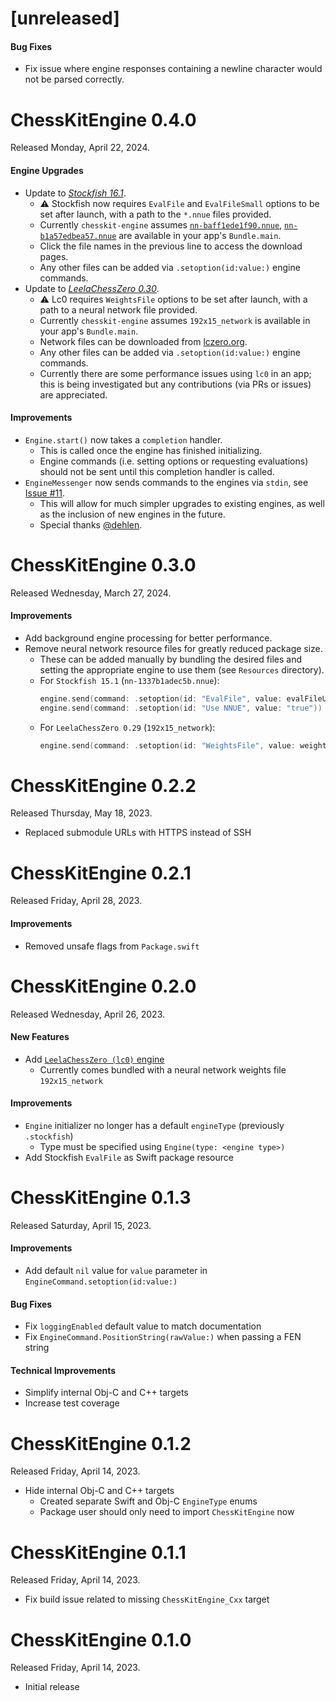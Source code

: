 # [unreleased]

#### Bug Fixes
* Fix issue where engine responses containing a newline character would not be parsed correctly.

# ChessKitEngine 0.4.0
Released Monday, April 22, 2024.

#### Engine Upgrades
* Update to [*Stockfish 16.1*](https://stockfishchess.org/blog/2024/stockfish-16-1/).
  * ⚠️ Stockfish now requires `EvalFile` and `EvalFileSmall` options to be set after launch, with a path to the `*.nnue` files provided.
  * Currently `chesskit-engine` assumes [`nn-baff1ede1f90.nnue`](https://tests.stockfishchess.org/nns?network_name=baff1ede1f90&user=), [`nn-b1a57edbea57.nnue`](https://tests.stockfishchess.org/nns?network_name=b1a57edbea57&user=) are available in your app's `Bundle.main`.
  * Click the file names in the previous line to access the download pages.
  * Any other files can be added via `.setoption(id:value:)` engine commands.
* Update to [*LeelaChessZero 0.30*](https://github.com/LeelaChessZero/lc0/releases/tag/v0.30.0).
  * ⚠️ Lc0 requires `WeightsFile` options to be set after launch, with a path to a neural network file provided.
  * Currently `chesskit-engine` assumes `192x15_network` is available in your app's `Bundle.main`.
  * Network files can be downloaded from [lczero.org](https://lczero.org/play/bestnets/).
  * Any other files can be added via `.setoption(id:value:)` engine commands.
  * Currently there are some performance issues using `lc0` in an app; this is being investigated but any contributions (via PRs or issues) are appreciated.

#### Improvements
* `Engine.start()` now takes a `completion` handler.
  * This is called once the engine has finished initializing.
  * Engine commands (i.e. setting options or requesting evaluations) should not be sent until this completion handler is called.
* `EngineMessenger` now sends commands to the engines via `stdin`, see [Issue #11](https://github.com/chesskit-app/chesskit-engine/issues/11).
  * This will allow for much simpler upgrades to existing engines, as well as the inclusion of new engines in the future.
  * Special thanks [@dehlen](https://github.com/dehlen).

# ChessKitEngine 0.3.0
Released Wednesday, March 27, 2024.

#### Improvements
* Add background engine processing for better performance.
* Remove neural network resource files for greatly reduced package size.
  * These can be added manually by bundling the desired files and setting the appropriate engine to use them (see `Resources` directory).
  * For `Stockfish 15.1` (`nn-1337b1adec5b.nnue`):
    ``` swift
    engine.send(command: .setoption(id: "EvalFile", value: evalFileURL))
    engine.send(command: .setoption(id: "Use NNUE", value: "true"))
    ```
  * For `LeelaChessZero 0.29` (`192x15_network`):
    ``` swift
    engine.send(command: .setoption(id: "WeightsFile", value: weightsFileURL))
    ```

# ChessKitEngine 0.2.2
Released Thursday, May 18, 2023.

* Replaced submodule URLs with HTTPS instead of SSH

# ChessKitEngine 0.2.1
Released Friday, April 28, 2023.

#### Improvements
* Removed unsafe flags from `Package.swift`

# ChessKitEngine 0.2.0
Released Wednesday, April 26, 2023.

#### New Features
* Add [`LeelaChessZero (lc0)` engine](https://lczero.org)
  * Currently comes bundled with a neural network weights file `192x15_network`

#### Improvements
* `Engine` initializer no longer has a default `engineType` (previously `.stockfish`)
  * Type must be specified using `Engine(type: <engine type>)`
* Add Stockfish `EvalFile` as Swift package resource

# ChessKitEngine 0.1.3
Released Saturday, April 15, 2023.

#### Improvements
* Add default `nil` value for `value` parameter in `EngineCommand.setoption(id:value:)`

#### Bug Fixes
* Fix `loggingEnabled` default value to match documentation
* Fix `EngineCommand.PositionString(rawValue:)` when passing a FEN string

#### Technical Improvements
* Simplify internal Obj-C and C++ targets
* Increase test coverage

# ChessKitEngine 0.1.2
Released Friday, April 14, 2023.

* Hide internal Obj-C and C++ targets
    * Created separate Swift and Obj-C `EngineType` enums
    * Package user should only need to import `ChessKitEngine` now

# ChessKitEngine 0.1.1
Released Friday, April 14, 2023.

* Fix build issue related to missing `ChessKitEngine_Cxx` target

# ChessKitEngine 0.1.0
Released Friday, April 14, 2023.

* Initial release
